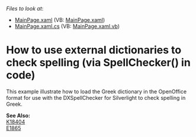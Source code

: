 <!-- default file list -->
*Files to look at*:

* [MainPage.xaml](./CS/GreekSpell/MainPage.xaml) (VB: [MainPage.xaml](./VB/GreekSpell/MainPage.xaml))
* [MainPage.xaml.cs](./CS/GreekSpell/MainPage.xaml.cs) (VB: [MainPage.xaml.vb](./VB/GreekSpell/MainPage.xaml.vb))
<!-- default file list end -->
# How to use external dictionaries to check spelling (via SpellChecker() in code)


<p>This example illustrate how to load the Greek dictionary in the OpenOffice format for use with the DXSpellChecker for Silverlight to check spelling in Greek.</p><p><strong>See Also:</strong><br />
<a href="https://www.devexpress.com/Support/Center/p/K18404">K18404</a><br />
<a href="https://www.devexpress.com/Support/Center/p/E1865">E1865</a></p>

<br/>


